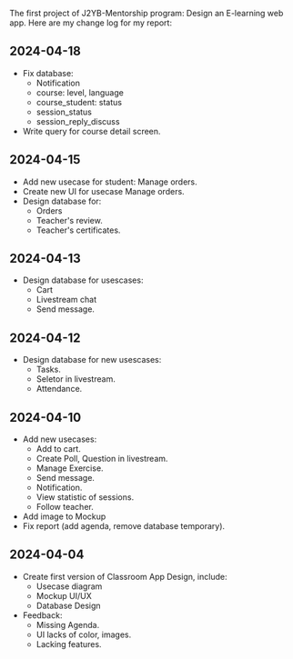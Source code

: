 The first project of J2YB-Mentorship program: Design an E-learning web app. Here are my change log for my report:

## 2024-04-18

* Fix database:
    * Notification
    * course: level, language
    * course_student: status
    * session_status
    * session_reply_discuss
* Write query for course detail screen.

## 2024-04-15

* Add new usecase for student: Manage orders.
* Create new UI for usecase Manage orders.
* Design database for:
    * Orders
    * Teacher's review.
    * Teacher's certificates.

## 2024-04-13

* Design database for usescases:
    * Cart
    * Livestream chat
    * Send message.

## 2024-04-12

* Design database for new usescases:
    * Tasks.
    * Seletor in livestream.
    * Attendance.


## 2024-04-10

* Add new usecases:
    * Add to cart.
    * Create Poll, Question in livestream.
    * Manage Exercise.
    * Send message.
    * Notification.
    * View statistic of sessions.
    * Follow teacher.
* Add image to Mockup
* Fix report (add agenda, remove database temporary).

## 2024-04-04

* Create first version of Classroom App Design, include:
    * Usecase diagram
    * Mockup UI/UX
    * Database Design
* Feedback:
    * Missing Agenda.
    * UI lacks of color, images.
    * Lacking features.

